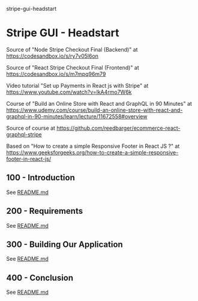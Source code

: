 stripe-gui-headstart

# Stripe GUI - Headstart

Source of "Node Stripe Checkout Final (Backend)" at https://codesandbox.io/s/ry7v05l6on

Source of "React Stripe Checkout Final (Frontend)" at https://codesandbox.io/s/m7mpq96m79

Video tutorial "Set up Payments in React js with Stripe" at https://www.youtube.com/watch?v=lkA4rmo7W6k

Course of "Build an Online Store with React and GraphQL in 90 Minutes" at https://www.udemy.com/course/build-an-online-store-with-react-and-graphql-in-90-minutes/learn/lecture/11672558#overview

Source of course at https://github.com/reedbarger/ecommerce-react-graphql-stripe

Based on "How to create a simple Responsive Footer in React JS ?" at https://www.geeksforgeeks.org/how-to-create-a-simple-responsive-footer-in-react-js/

## 100 - Introduction

See [README.md](./100/README.md)

## 200 - Requirements

See [README.md](./200/README.md)

## 300 - Building Our Application

See [README.md](./300/README.md)

## 400 - Conclusion

See [README.md](./400/README.md)
